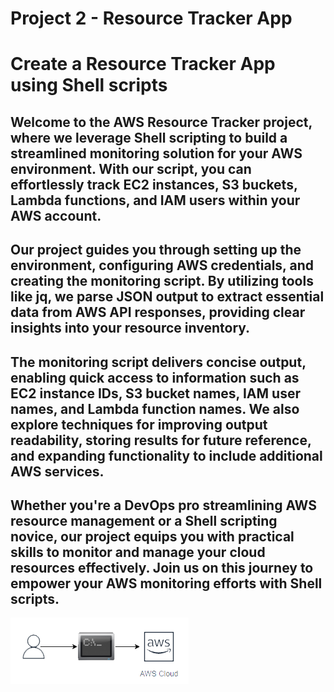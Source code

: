 # Project 2 - Resource Tracker App

# Create a Resource Tracker App using Shell scripts

## Welcome to the AWS Resource Tracker project, where we leverage Shell scripting to build a streamlined monitoring solution for your AWS environment. With our script, you can effortlessly track EC2 instances, S3 buckets, Lambda functions, and IAM users within your AWS account.

## Our project guides you through setting up the environment, configuring AWS credentials, and creating the monitoring script. By utilizing tools like jq, we parse JSON output to extract essential data from AWS API responses, providing clear insights into your resource inventory.

## The monitoring script delivers concise output, enabling quick access to information such as EC2 instance IDs, S3 bucket names, IAM user names, and Lambda function names. We also explore techniques for improving output readability, storing results for future reference, and expanding functionality to include additional AWS services.

## Whether you're a DevOps pro streamlining AWS resource management or a Shell scripting novice, our project equips you with practical skills to monitor and manage your cloud resources effectively. Join us on this journey to empower your AWS monitoring efforts with Shell scripts.

![project img](/Project-2%20Monitoring%20app%20Shell%20Scripting/images/monitoring-app.png)